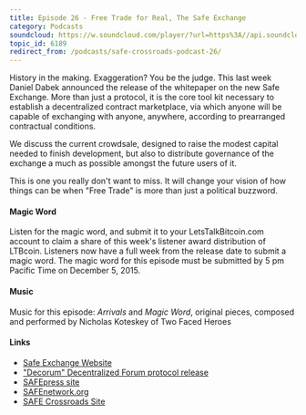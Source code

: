 ```yaml
---
title: Episode 26 - Free Trade for Real, The Safe Exchange
category: Podcasts
soundcloud: https://w.soundcloud.com/player/?url=https%3A//api.soundcloud.com/tracks/235162118
topic_id: 6189
redirect_from: /podcasts/safe-crossroads-podcast-26/
---
```


History in the making. Exaggeration? You be the judge. This last week Daniel Dabek announced the release of the whitepaper on the new Safe Exchange. More than just a protocol, it is the core tool kit necessary to establish a decentralized contract marketplace, via which anyone will be capable of exchanging with anyone, anywhere, according to prearranged contractual conditions.

<!-- more -->

We discuss the current crowdsale, designed to raise the modest capital needed to finish development, but also to distribute governance of the exchange a much as possible amongst the future users of it.

This is one you really don't want to miss. It will change your vision of how things can be when "Free Trade" is more than just a political buzzword.

#### Magic Word

Listen for the magic word, and submit it to your LetsTalkBitcoin.com account to claim a share of this week's listener award distribution of LTBcoin. Listeners now have a full week from the release date to submit a magic word. The magic word for this episode must be submitted by 5 pm Pacific Time on December 5, 2015.

#### Music

Music for this episode: *Arrivals* and *Magic Word*, original pieces, composed and performed by Nicholas Koteskey of Two Faced Heroes

#### Links

- [Safe Exchange Website](http://safex.io)
- ["Decorum" Decentralized Forum protocol release](https://safenetforum.org/t/introducing-project-decorum/6119)
- [SAFEpress site](http://safepress.io)
- [SAFEnetwork.org](https://safenetwork.org)
- [SAFE Crossroads Site](http://www.safecrossroads.net/)
